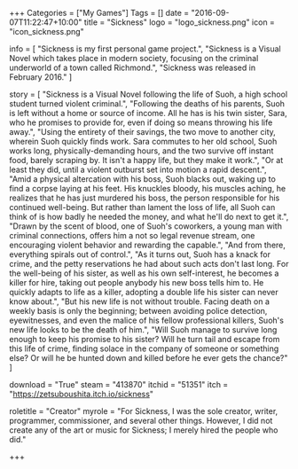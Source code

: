+++
Categories = ["My Games"]
Tags = []
date = "2016-09-07T11:22:47+10:00"
title = "Sickness"
logo = "logo_sickness.png"
icon = "icon_sickness.png"

info = [
	"Sickness is my first personal game project.",
	"Sickness is a Visual Novel which takes place in modern society, focusing on the criminal underworld of a town called Richmond.",
	"Sickness was released in February 2016."
]

story = [
	"Sickness is a Visual Novel following the life of Suoh, a high school student turned violent criminal.",
	"Following the deaths of his parents, Suoh is left without a home or source of income. All he has is his twin sister, Sara, who he promises to provide for, even if doing so means throwing his life away.",
	"Using the entirety of their savings, the two move to another city, wherein Suoh quickly finds work. Sara commutes to her old school, Suoh works long, physically-demanding hours, and the two survive off instant food, barely scraping by. It isn't a happy life, but they make it work.",
	"Or at least they did, until a violent outburst set into motion a rapid descent.",
	"Amid a physical altercation with his boss, Suoh blacks out, waking up to find a corpse laying at his feet. His knuckles bloody, his muscles aching, he realizes that he has just murdered his boss, the person responsible for his continued well-being. But rather than lament the loss of life, all Suoh can think of is how badly he needed the money, and what he'll do next to get it.",
	"Drawn by the scent of blood, one of Suoh's coworkers, a young man with criminal connections, offers him a not so legal revenue stream, one encouraging violent behavior and rewarding the capable.",
	"And from there, everything spirals out of control.",
	"As it turns out, Suoh has a knack for crime, and the petty reservations he had about such acts don't last long. For the well-being of his sister, as well as his own self-interest, he becomes a killer for hire, taking out people anybody his new boss tells him to. He quickly adapts to life as a killer, adopting a double life his sister can never know about.",
	"But his new life is not without trouble. Facing death on a weekly basis is only the beginning; between avoiding police detection, eyewitnesses, and even the malice of his fellow professional killers, Suoh's new life looks to be the death of him.",
	"Will Suoh manage to survive long enough to keep his promise to his sister? Will he turn tail and escape from this life of crime, finding solace in the company of someone or something else? Or will he be hunted down and killed before he ever gets the chance?"
]

download = "True"
steam = "413870"
itchid = "51351"
itch = "https://zetsuboushita.itch.io/sickness"

roletitle = "Creator"
myrole = "For Sickness, I was the sole creator, writer, programmer, commissioner, and several other things. However, I did not create any of the art or music for Sickness; I merely hired the people who did."


+++

<!--

TODO: screenshots section - Use lightbox?


credits = [
	['Writer/Programmer/Creator/etc', 'Zetsubou', 'https://zetsubou.games/'],
    ['Producer', 'Kyle Tyner - Unwonted Studios', 'http://unwontedstudios.com/'],
    ['Backgrounds', 'Jake Bowkett', 'http://www.jakebowkett.com/'],
    ['Backgrounds', 'Sendo', 'http://sendraw.deviantart.com'],
    ['Backgrounds', 'Tomasz Madej', ''],
    ['Backgrounds', 'Valeria Taranukha', ''],
    ['Backgrounds', 'Rachel/Richard Marks', ''],
    ['Backgrounds', 'AimlessArt', ''],
    ['Backgrounds', 'Rooderoo', ''],
    ['Sprites', 'Ezri', 'http://www.ezriart.com/'],
    ['Sprites', 'Monika M.', 'http://psyalera.deviantart.com/'],
    ['CGs', 'Flora', 'http://floradrawz.com'],
    ['CGs', 'Chocojax', 'http://art.jphi.me/'],
    ['GUI Artwork', 'Kingv', 'http://kingv.deviantart.com/'],
    ['Item Sprites', 'David Fuentes', 'https://www.behance.net/DaveyDsign'],
    ['Music', 'Cylight Studios', ''],
    ['Music', 'Mock Off', ''],
    ['Music', 'Noyemi K.', ''],
    ['Music', 'Lemmonias', ''],
    ['Music', 'Alcaknight', 'https://soundcloud.com/alcaknight/'],
    ['Music', 'Kumiho', 'https://soundcloud.com/kumiho-242898106/'],
    ['Fonts', '"October Crow" by Chad Savage', 'http://www.sinisterfonts.com'],
    ['Fonts', '"Robotica" by Courtney Novits', 'http://www.courtneynovits.com/'],
    ['Fonts', '"1942" by Johan Holmdahl', '']
]

-->